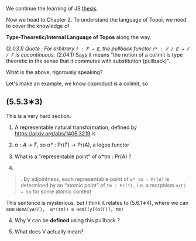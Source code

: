 We continue the learning of JS [thesis](https://www.jonmsterling.com/papers/sterling-2021-thesis.pdf).

Now we head to Chapter 2. To understand the language of Topoi, we need to cover the knowledge of 

**Type-Theoretic/Internal Language of Topos** along the way.

(2.0*3.1) Quote : 
For arbitrary `f : F → E`, the pullback functor `f* : ℰ / E → ℰ / F` is cocontinuous.
(2.0*4.1) Says it means “the notion of a colimit is type theoretic in the sense that it commutes
with substitution (pullback)”.

What is the above, rigorously speaking?

Let's make an example, we know coproduct is a colimit, so 


## 

## (5.5.3∗3) 
This is a very hard section. 

1. A representable natural transformation, defined by https://arxiv.org/abs/1406.3219 is 

2. α : 𝐴 → 𝑇, so α* : Pr(𝑇) → Pr(A), a logos functor

3. What is a "representable point" of α*tm : Pr(A) ?

4. 
> . By adjointness, each representable point of `α* tm : Pr(A)` is determined by an “atomic point”
of `tm : Pr(T)` , i.e. a morphism `α(Γ) → tm` for some atomic context

This sentence is mysterious, but I think it relates to (5.6.1∗4), where we can see 
`HomA(yA(Γ),  α*(tm)) ≅ HomT(yT(α(Γ)), tm)`

4. Why V can be **defined** using this pullback ?

5. What does V actually mean?




